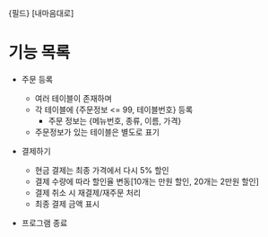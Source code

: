 {필드}
[내마음대로]

# 기능 목록
- 주문 등록
    - 여러 테이블이 존재하며
    - 각 테이블에 {주문정보 <= 99, 테이블번호} 등록
        - 주문 정보는 {메뉴번호, 종류, 이름, 가격}
    - 주문정보가 있는 테이블은 별도로 표기

- 결제하기
    - 현금 결제는 최종 가격에서 다시 5% 할인
    - 결제 수량에 따라 할인율 변동[10개는 만원 할인, 20개는 2만원 할인]
    - 결제 취소 시 재결제/재주문 처리
    - 최종 결제 금액 표시
    
- 프로그램 종료 

